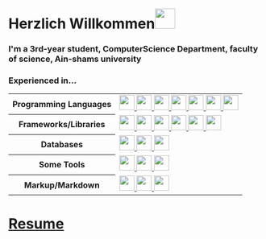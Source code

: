 <h1>Herzlich Willkommen<a href="#"><img src="https://camo.githubusercontent.com/0c732027af8a28d138e3698181f7be7c9b97d443b4beb9c7ce8ec4cffc6b4767/68747470733a2f2f6d656469612e67697068792e636f6d2f6d656469612f6876524a434c467a6361737252346961377a2f67697068792e676966" style="height:40px"></a></h1>
<h3>I'm a 3rd-year student, ComputerScience Department, faculty of science, Ain-shams university </h3>
<h3>Experienced in... </h3>

<table style="width:100%" align="center">
 <tr>
    <th>Programming Languages</th>
    <td> 
      <a href="#">
      <img src="https://img.shields.io/badge/-JavaScript-black?logo=javascript" style="height:30px"/>
      <img src="https://img.shields.io/badge/-C++-0458a0?logo=c%2B%2B" style="height:30px"/>
      <img src="https://img.shields.io/badge/-TypeScript-007ACC?logo=typescript&logoColor=white" style="height:30px"/>      
      <img src="https://img.shields.io/badge/-Dart-blue?logo=dart" style="height:30px"/>
      <img src="https://img.shields.io/badge/-Java-007396" style="height:30px"/>
      <img src="https://img.shields.io/badge/-PHP-787CB5?logo=PHP&logoColor=black" style="height:30px"/>
      <img src="https://img.shields.io/badge/-Python-ffff47?logo=python" style="height:30px"/>
      </a>
 
   </td>
  </tr>
  <tr>
    <th>Frameworks/Libraries</th>
    <td>
      <a href="#">
      <img src="https://img.shields.io/badge/-Nodejs-black?logo=Node.js&logoColor=339933" style="height:30px"/>
      <img src="https://img.shields.io/badge/-Express.js-black?logo=express&logoColor=white" style="height:30px"/>
      <img src="https://img.shields.io/badge/-Next.js-black?logo=nextdotjs&logoColor=white" style="height:30px"/>
      <img src="https://img.shields.io/badge/-React.js-black?logo=react&logoColor=Crayola" style="height:30px"/>
      <img src="https://img.shields.io/badge/-Tailwind-1e293b?logo=tailwindcss&logoColor=38bdf8" style="height:30px"/>
      <img src="https://img.shields.io/badge/-Flutter-white?logo=flutter&logoColor=blue"  style="height:30px" />
      </a>
    </td>
  </tr>
  <tr>
    <th>Databases</th>
    <td>
      <a href="#">
      <img src="https://img.shields.io/badge/-MySQL-4479A1?logo=mysql&logoColor=white" style="height:30px"/>
      <img src="https://img.shields.io/badge/-MongoDB-black?logo=mongodb" style="height:30px"/>
      <img src="https://img.shields.io/badge/-FireBase-black?logo=firebase&logoColor=yellow" style="height:30px"/>
      </a>
    </td>
  </tr>
  <tr>
    <th>Some Tools</th>
    <td>
      <a href="#">
      <img src="https://img.shields.io/badge/-Docker-2496ED?logo=docker&logoColor=white" style="height:30px"/>
      <img src="https://img.shields.io/badge/-Git-black?logo=git" style="height:30px"/> 
      <img src="https://img.shields.io/badge/-GitHub-181717?logo=github" style="height:30px"/>
      </a>
    </td>
  </tr>
  <tr>
    <th>Markup/Markdown</th>
    <td>
      <a href="#">
      <img src="https://img.shields.io/badge/-HTML5-E34F26?logo=html5&logoColor=white" style="height:30px"/>
      <img src="https://img.shields.io/badge/-CSS3-1572B6?logo=css3" style="height:30px"/>
      <img src="https://img.shields.io/badge/Markdown-black?logo=markdown&logoColor=white" style="height:30px"/>
      </a>
    </td>
  </tr>
</table>


# [Resume](https://github.com/Sherif-lotfy/Sherif-lotfy/blob/1f3d9db1325efb4a3319ae6c3d5484214750ad7a/Sherif%20Lotfy.pdf) 
